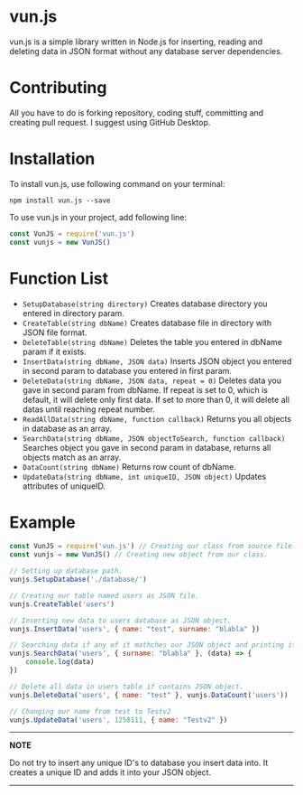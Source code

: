 
# vun.js

vun.js is a simple library written in Node.js for inserting, reading and deleting data in JSON format without any database server dependencies.

# Contributing
All you have to do is forking repository, coding stuff, committing and creating pull request. I suggest using GitHub Desktop.

# Installation

To install vun.js, use following command on your terminal:

```
npm install vun.js --save
```

To use vun.js in your project, add following line:

```javascript
const VunJS = require('vun.js')
const vunjs = new VunJS()
```

# Function List
 - `SetupDatabase(string directory)` Creates database directory you entered in directory param.
 - `CreateTable(string dbName)` Creates database file in directory with JSON file format.
 - `DeleteTable(string dbName)` Deletes the table you entered in dbName param if it exists.
 - `InsertData(string dbName, JSON data)` Inserts JSON object you entered in second param to database you entered in first param.
 - `DeleteData(string dbName, JSON data, repeat = 0)` Deletes data you gave in second param from dbName. If repeat is set to 0, which is default, it will delete only first data. If set to more than 0, it will delete all datas until reaching repeat number.
 - `ReadAllData(string dbName, function callback)` Returns you all objects in database as an array.
 - `SearchData(string dbName, JSON objectToSearch, function callback)` Searches object you gave in second param in database, returns all objects match as an array.
 - `DataCount(string dbName)` Returns row count of dbName.
 - `UpdateData(string dbName, int uniqueID, JSON object)` Updates attributes of uniqueID.

# Example
```javascript
const VunJS = require('vun.js') // Creating our class from source file.
const vunjs = new VunJS() // Creating new object from our class.

// Setting up database path.
vunjs.SetupDatabase('./database/') 

// Creating our table named users as JSON file.
vunjs.CreateTable('users') 

// Inserting new data to users database as JSON object.
vunjs.InsertData('users', { name: "test", surname: "blabla" }) 

// Searching data if any of it mathches our JSON object and printing it out as an array.
vunjs.SearchData('users', { surname: "blabla" }, (data) => {
    console.log(data)
}) 

// Delete all data in users table if contains JSON object.
vunjs.DeleteData('users', { name: "test" }, vunjs.DataCount('users')) 

// Changing our name from test to Testv2
vunjs.UpdateData('users', 1258111, { name: "Testv2" }) 
```

---
**NOTE**

Do not try to insert any unique ID's to database you insert data into. It creates a unique ID and adds it into your JSON object.

---

